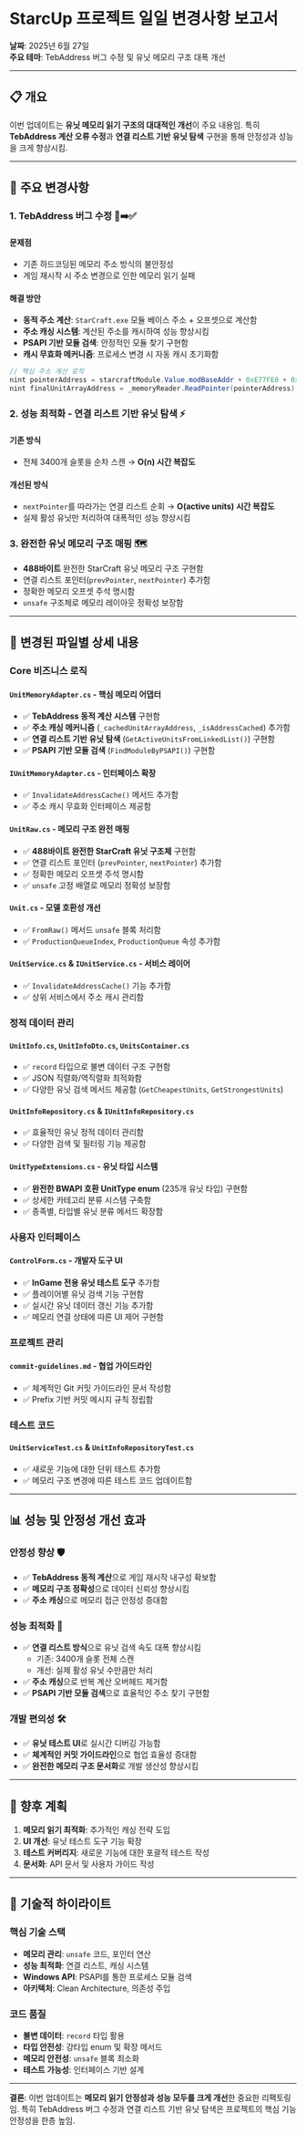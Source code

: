 # StarcUp 프로젝트 일일 변경사항 보고서
**날짜**: 2025년 6월 27일  
**주요 테마**: TebAddress 버그 수정 및 유닛 메모리 구조 대폭 개선

---

## 📋 개요

이번 업데이트는 **유닛 메모리 읽기 구조의 대대적인 개선**이 주요 내용임. 특히 **TebAddress 계산 오류 수정**과 **연결 리스트 기반 유닛 탐색** 구현을 통해 안정성과 성능을 크게 향상시킴.

---

## 🔧 주요 변경사항

### 1. **TebAddress 버그 수정** 🐛➡️✅

#### 문제점
- 기존 하드코딩된 메모리 주소 방식의 불안정성
- 게임 재시작 시 주소 변경으로 인한 메모리 읽기 실패

#### 해결 방안
- **동적 주소 계산**: `StarCraft.exe` 모듈 베이스 주소 + 오프셋으로 계산함
- **주소 캐싱 시스템**: 계산된 주소를 캐시하여 성능 향상시킴
- **PSAPI 기반 모듈 검색**: 안정적인 모듈 찾기 구현함
- **캐시 무효화 메커니즘**: 프로세스 변경 시 자동 캐시 초기화함

```csharp
// 핵심 주소 계산 로직
nint pointerAddress = starcraftModule.Value.modBaseAddr + 0xE77FE0 + 0x80;
nint finalUnitArrayAddress = _memoryReader.ReadPointer(pointerAddress);
```

### 2. **성능 최적화 - 연결 리스트 기반 유닛 탐색** ⚡

#### 기존 방식
- 전체 3400개 슬롯을 순차 스캔 → **O(n) 시간 복잡도**

#### 개선된 방식  
- `nextPointer`를 따라가는 연결 리스트 순회 → **O(active units) 시간 복잡도**
- 실제 활성 유닛만 처리하여 대폭적인 성능 향상시킴

### 3. **완전한 유닛 메모리 구조 매핑** 🗺️

- **488바이트** 완전한 StarCraft 유닛 메모리 구조 구현함
- 연결 리스트 포인터(`prevPointer`, `nextPointer`) 추가함
- 정확한 메모리 오프셋 주석 명시함
- `unsafe` 구조체로 메모리 레이아웃 정확성 보장함

---

## 📁 변경된 파일별 상세 내용

### **Core 비즈니스 로직**

#### `UnitMemoryAdapter.cs` - 핵심 메모리 어댑터
- ✅ **TebAddress 동적 계산 시스템** 구현함
- ✅ **주소 캐싱 메커니즘** (`_cachedUnitArrayAddress`, `_isAddressCached`) 추가함
- ✅ **연결 리스트 기반 유닛 탐색** (`GetActiveUnitsFromLinkedList()`) 구현함
- ✅ **PSAPI 기반 모듈 검색** (`FindModuleByPSAPI()`) 구현함

#### `IUnitMemoryAdapter.cs` - 인터페이스 확장
- ✅ `InvalidateAddressCache()` 메서드 추가함
- ✅ 주소 캐시 무효화 인터페이스 제공함

#### `UnitRaw.cs` - 메모리 구조 완전 매핑
- ✅ **488바이트 완전한 StarCraft 유닛 구조체** 구현함
- ✅ 연결 리스트 포인터 (`prevPointer`, `nextPointer`) 추가함
- ✅ 정확한 메모리 오프셋 주석 명시함
- ✅ `unsafe` 고정 배열로 메모리 정확성 보장함

#### `Unit.cs` - 모델 호환성 개선
- ✅ `FromRaw()` 메서드 `unsafe` 블록 처리함
- ✅ `ProductionQueueIndex`, `ProductionQueue` 속성 추가함

#### `UnitService.cs` & `IUnitService.cs` - 서비스 레이어
- ✅ `InvalidateAddressCache()` 기능 추가함
- ✅ 상위 서비스에서 주소 캐시 관리함

### **정적 데이터 관리**

#### `UnitInfo.cs`, `UnitInfoDto.cs`, `UnitsContainer.cs`
- ✅ `record` 타입으로 불변 데이터 구조 구현함
- ✅ JSON 직렬화/역직렬화 최적화함
- ✅ 다양한 유닛 검색 메서드 제공함 (`GetCheapestUnits`, `GetStrongestUnits`)

#### `UnitInfoRepository.cs` & `IUnitInfoRepository.cs`
- ✅ 효율적인 유닛 정적 데이터 관리함
- ✅ 다양한 검색 및 필터링 기능 제공함

#### `UnitTypeExtensions.cs` - 유닛 타입 시스템
- ✅ **완전한 BWAPI 호환 UnitType enum** (235개 유닛 타입) 구현함
- ✅ 상세한 카테고리 분류 시스템 구축함
- ✅ 종족별, 타입별 유닛 분류 메서드 확장함

### **사용자 인터페이스**

#### `ControlForm.cs` - 개발자 도구 UI
- ✅ **InGame 전용 유닛 테스트 도구** 추가함
- ✅ 플레이어별 유닛 검색 기능 구현함
- ✅ 실시간 유닛 데이터 갱신 기능 추가함
- ✅ 메모리 연결 상태에 따른 UI 제어 구현함

### **프로젝트 관리**

#### `commit-guidelines.md` - 협업 가이드라인
- ✅ 체계적인 Git 커밋 가이드라인 문서 작성함
- ✅ Prefix 기반 커밋 메시지 규칙 정립함

### **테스트 코드**

#### `UnitServiceTest.cs` & `UnitInfoRepositoryTest.cs`
- ✅ 새로운 기능에 대한 단위 테스트 추가함
- ✅ 메모리 구조 변경에 따른 테스트 코드 업데이트함

---

## 📊 성능 및 안정성 개선 효과

### **안정성 향상** 🛡️
- ✅ **TebAddress 동적 계산**으로 게임 재시작 내구성 확보함
- ✅ **메모리 구조 정확성**으로 데이터 신뢰성 향상시킴
- ✅ **주소 캐싱**으로 메모리 접근 안정성 증대함

### **성능 최적화** 🚀
- ✅ **연결 리스트 방식**으로 유닛 검색 속도 대폭 향상시킴
  - 기존: 3400개 슬롯 전체 스캔
  - 개선: 실제 활성 유닛 수만큼만 처리
- ✅ **주소 캐싱**으로 반복 계산 오버헤드 제거함
- ✅ **PSAPI 기반 모듈 검색**으로 효율적인 주소 찾기 구현함

### **개발 편의성** 🛠️
- ✅ **유닛 테스트 UI**로 실시간 디버깅 가능함
- ✅ **체계적인 커밋 가이드라인**으로 협업 효율성 증대함
- ✅ **완전한 메모리 구조 문서화**로 개발 생산성 향상시킴

---

## 🔮 향후 계획

1. **메모리 읽기 최적화**: 추가적인 캐싱 전략 도입
2. **UI 개선**: 유닛 테스트 도구 기능 확장
3. **테스트 커버리지**: 새로운 기능에 대한 포괄적 테스트 작성
4. **문서화**: API 문서 및 사용자 가이드 작성

---

## 📝 기술적 하이라이트

### 핵심 기술 스택
- **메모리 관리**: `unsafe` 코드, 포인터 연산
- **성능 최적화**: 연결 리스트, 캐싱 시스템
- **Windows API**: PSAPI를 통한 프로세스 모듈 검색
- **아키텍처**: Clean Architecture, 의존성 주입

### 코드 품질
- **불변 데이터**: `record` 타입 활용
- **타입 안전성**: 강타입 enum 및 확장 메서드
- **메모리 안전성**: `unsafe` 블록 최소화
- **테스트 가능성**: 인터페이스 기반 설계

---

**결론**: 이번 업데이트는 **메모리 읽기 안정성과 성능 모두를 크게 개선**한 중요한 리팩토링임. 특히 TebAddress 버그 수정과 연결 리스트 기반 유닛 탐색은 프로젝트의 핵심 기능 안정성을 한층 높임.